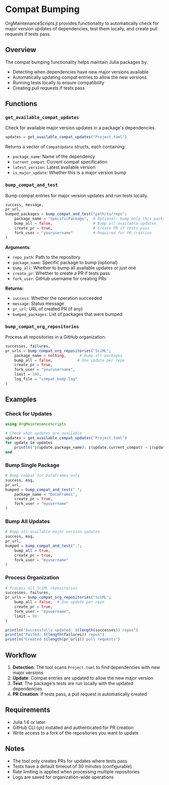 # Compat Bumping

OrgMaintenanceScripts.jl provides functionality to automatically check for major version updates of dependencies, test them locally, and create pull requests if tests pass.

## Overview

The compat bumping functionality helps maintain Julia packages by:

  - Detecting when dependencies have new major versions available
  - Automatically updating compat entries to allow the new versions
  - Running tests locally to ensure compatibility
  - Creating pull requests if tests pass

## Functions

### `get_available_compat_updates`

Check for available major version updates in a package's dependencies.

```julia
updates = get_available_compat_updates("Project.toml")
```

Returns a vector of `CompatUpdate` structs, each containing:

  - `package_name`: Name of the dependency
  - `current_compat`: Current compat specification
  - `latest_version`: Latest available version
  - `is_major_update`: Whether this is a major version bump

### `bump_compat_and_test`

Bump compat entries for major version updates and run tests locally.

```julia
success, message,
pr_url,
bumped_packages = bump_compat_and_test("path/to/repo";
    package_name = "SpecificPackage",  # Optional: bump only this package
    bump_all = false,                  # Bump all available updates
    create_pr = true,                  # Create PR if tests pass
    fork_user = "yourusername"         # Required for PR creation
)
```

**Arguments:**

  - `repo_path`: Path to the repository
  - `package_name`: Specific package to bump (optional)
  - `bump_all`: Whether to bump all available updates or just one
  - `create_pr`: Whether to create a PR if tests pass
  - `fork_user`: GitHub username for creating PRs

**Returns:**

  - `success`: Whether the operation succeeded
  - `message`: Status message
  - `pr_url`: URL of created PR (if any)
  - `bumped_packages`: List of packages that were bumped

### `bump_compat_org_repositories`

Process all repositories in a GitHub organization.

```julia
successes, failures,
pr_urls = bump_compat_org_repositories("SciML";
    package_name = nothing,      # Bump all packages
    bump_all = false,           # One update per repo
    create_pr = true,
    fork_user = "yourusername",
    limit = 100,
    log_file = "compat_bump.log"
)
```

## Examples

### Check for Updates

```julia
using OrgMaintenanceScripts

# Check what updates are available
updates = get_available_compat_updates("Project.toml")
for update in updates
    println("$(update.package_name): $(update.current_compat) → $(update.latest_version)")
end
```

### Bump Single Package

```julia
# Bump compat for DataFrames only
success, msg,
pr_url,
bumped = bump_compat_and_test(".";
    package_name = "DataFrames",
    create_pr = true,
    fork_user = "myusername"
)
```

### Bump All Updates

```julia
# Bump all available major version updates
success, msg,
pr_url,
bumped = bump_compat_and_test(".";
    bump_all = true,
    create_pr = true,
    fork_user = "myusername"
)
```

### Process Organization

```julia
# Process all SciML repositories
successes, failures,
pr_urls = bump_compat_org_repositories("SciML";
    bump_all = false,  # One update per repo
    create_pr = true,
    fork_user = "myusername",
    limit = 50
)

println("Successfully updated: $(length(successes)) repos")
println("Failed: $(length(failures)) repos")
println("Created $(length(pr_urls)) pull requests")
```

## Workflow

 1. **Detection**: The tool scans `Project.toml` to find dependencies with new major versions
 2. **Update**: Compat entries are updated to allow the new major version
 3. **Test**: The package's tests are run locally with the updated dependencies
 4. **PR Creation**: If tests pass, a pull request is automatically created

## Requirements

  - Julia 1.6 or later
  - GitHub CLI (`gh`) installed and authenticated for PR creation
  - Write access to a fork of the repositories you want to update

## Notes

  - The tool only creates PRs for updates where tests pass
  - Tests have a default timeout of 30 minutes (configurable)
  - Rate limiting is applied when processing multiple repositories
  - Logs are saved for organization-wide operations

